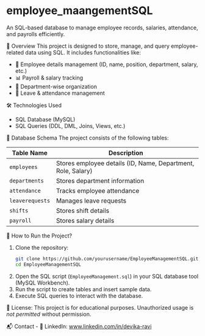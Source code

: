 # employee_maangementSQL
An SQL-based database to manage employee records, salaries, attendance, and payrolls efficiently.

📌 Overview
This project is designed to store, manage, and query employee-related data using SQL. It includes functionalities like:  
- 👤 Employee details management (ID, name, position, department, salary, etc.)  
- 📊 Payroll & salary tracking
- 🏢 Department-wise organization
- 📅 Leave & attendance management

🛠️ Technologies Used
- SQL Database (MySQL) 
- SQL Queries (DDL, DML, Joins, Views, etc.) 

📂 Database Schema
The project consists of the following tables:  

| Table Name | Description |
|--------------|--------------|
| `employees` | Stores employee details (ID, Name, Department, Role, Salary) |
| `departments` | Stores department information |
| `attendance` | Tracks employee attendance |
| `leaverequests` | Manages leave requests |
| `shifts` | Stores shift details |
| `payroll` | Stores salary details |


📜 How to Run the Project?
1. Clone the repository:  
   ```bash
   git clone https://github.com/yourusername/EmployeeManagementSQL.git
   cd EmployeeManagementSQL
   ```
2. Open the SQL script (`EmployeeManagement.sql`) in your SQL database tool (MySQL Workbench).  
3. Run the script to create tables and insert sample data.  
4. Execute SQL queries to interact with the database.  

📜 License:
This project is for educational purposes. Unauthorized usage is *not permitted* without permission.  

📬 Contact -
💼 LinkedIn: www.linkedin.com/in/devika-ravi
